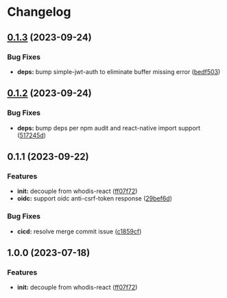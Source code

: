 # Changelog

## [0.1.3](https://github.com/whodisio/whodis-react-storage-browser/compare/v0.1.2...v0.1.3) (2023-09-24)


### Bug Fixes

* **deps:** bump simple-jwt-auth to eliminate buffer missing error ([bedf503](https://github.com/whodisio/whodis-react-storage-browser/commit/bedf5032a323b8938e85a5e30c68348d48688e2a))

## [0.1.2](https://github.com/whodisio/whodis-react-storage-browser/compare/v0.1.1...v0.1.2) (2023-09-24)


### Bug Fixes

* **deps:** bump deps per npm audit and react-native import support ([517245d](https://github.com/whodisio/whodis-react-storage-browser/commit/517245d10287b47b3c78bc9e45df09bc9b9ef117))

## 0.1.1 (2023-09-22)


### Features

* **init:** decouple from whodis-react ([ff07f72](https://github.com/whodisio/whodis-react-storage-browser/commit/ff07f72e6fa0658632d55460f0cf2adafa9b10d2))
* **oidc:** support oidc anti-csrf-token response ([29bef6d](https://github.com/whodisio/whodis-react-storage-browser/commit/29bef6dcc579110094781659432774340f69a3ef))


### Bug Fixes

* **cicd:** resolve merge commit issue ([c1859cf](https://github.com/whodisio/whodis-react-storage-browser/commit/c1859cf4118a38e685201d247587c5cca7906667))

## 1.0.0 (2023-07-18)


### Features

* **init:** decouple from whodis-react ([ff07f72](https://github.com/whodisio/whodis-react-storage-browser/commit/ff07f72e6fa0658632d55460f0cf2adafa9b10d2))

